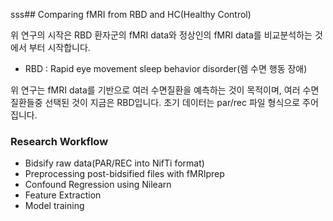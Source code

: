 sss## Comparing fMRI from RBD and HC(Healthy Control)

위 연구의 시작은 RBD 환자군의 fMRI data와 정상인의 fMRI data를 비교분석하는 것에서 부터 시작합니다. 

* RBD : Rapid eye movement sleep behavior disorder(렘 수면 행동 장애)

위 연구는 fMRI data를 기반으로 여러 수면질환을 예측하는 것이 목적이며, 여러 수면질환들중 선택된 것이 지금은 RBD입니다. 초기 데이터는 par/rec 파일 형식으로 주어집니다.

### Research Workflow

* Bidsify raw data(PAR/REC into NifTi format)
* Preprocessing post-bidsified files with fMRIprep
* Confound Regression using Nilearn
* Feature Extraction
* Model training
